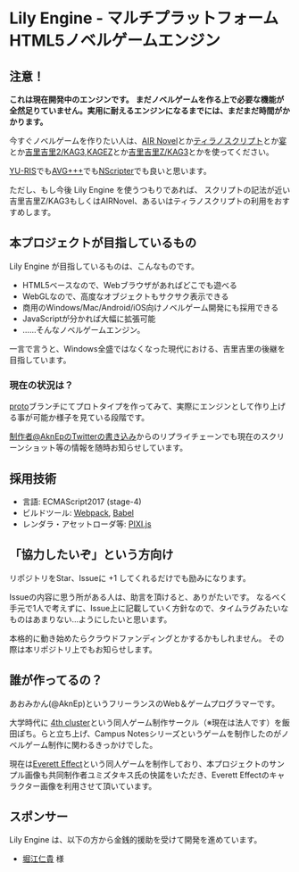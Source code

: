 # Lily Engine - マルチプラットフォームHTML5ノベルゲームエンジン

## 注意！

__これは現在開発中のエンジンです。__
__まだノベルゲームを作る上で必要な機能が全然足りていません。実用に耐えるエンジンになるまでには、まだまだ時間がかかります。__

今すぐノベルゲームを作りたい人は、[AIR Novel](http://famibee.web.fc2.com/intro/home.htm)とか[ティラノスクリプト](http://tyrano.jp/)とか[宴](http://madnesslabo.net/utage/)とか[吉里吉里2/KAG3](http://kikyou.info/tvp/),[KAGEZ](http://kasekey.blog101.fc2.com/blog-entry-190.html)とか[吉里吉里Z/KAG3](https://krkrz.github.io/)とかを使ってください。

[YU-RIS](http://yu-ris.net/)でも[AVG+++](http://www.yox-project.com/jp/adv_ppp/)でも[NScripter](http://www.nscripter.com/)でも良いと思います。

ただし、もし今後 Lily Engine を使うつもりであれば、
スクリプトの記法が近い吉里吉里Z/KAG3もしくはAIRNovel、あるいはティラノスクリプトの利用をおすすめします。

## 本プロジェクトが目指しているもの

Lily Engine が目指しているものは、こんなものです。

- HTML5ベースなので、Webブラウザがあればどこでも遊べる
- WebGLなので、高度なオブジェクトもサクサク表示できる
- 商用のWindows/Mac/Android/iOS向けノベルゲーム開発にも採用できる
- JavaScriptが分かれば大幅に拡張可能
- ……そんなノベルゲームエンジン。

一言で言うと、Windows全盛ではなくなった現代における、吉里吉里の後継を目指しています。

### 現在の状況は？

[proto](https://github.com/AknEp/lily/tree/proto)ブランチにてプロトタイプを作ってみて、実際にエンジンとして作り上げる事が可能か様子を見ている段階です。

[制作者@AknEpのTwitterの書き込み](https://twitter.com/AknEp/status/860840365443629056)からのリプライチェーンでも現在のスクリーンショット等の情報を随時お知らせしています。

## 採用技術

- 言語: ECMAScript2017 (stage-4)
- ビルドツール: [Webpack](https://webpack.github.io/), [Babel](https://babeljs.io/)
- レンダラ・アセットローダ等: [PIXI.js](http://www.pixijs.com/)

## 「協力したいぞ」という方向け

リポジトリをStar、Issueに +1 してくれるだけでも励みになります。

Issueの内容に思う所がある人は、助言を頂けると、ありがたいです。
なるべく手元で1人で考えずに、Issue上に記載していく方針なので、タイムラグみたいなものはあまりない…ようにしたいと思います。

本格的に動き始めたらクラウドファンディングとかするかもしれません。 その際は本リポジトリ上でもお知らせします。

## 誰が作ってるの？

あおみかん(@AknEp)というフリーランスのWeb＆ゲームプログラマーです。

大学時代に [4th cluster](http://4th-cluster.com/)という同人ゲーム制作サークル（※現在は法人です）を飯田ぽち。らと立ち上げ、Campus Notesシリーズというゲームを制作したのがノベルゲーム制作に関わるきっかけでした。

現在は[Everett Effect](http://everett-effect.com/)という同人ゲームを制作しており、本プロジェクトのサンプル画像も共同制作者ユミズタキス氏の快諾をいただき、Everett Effectのキャラクター画像を利用させて頂いています。

## スポンサー

Lily Engine は、以下の方から金銭的援助を受けて開発を進めています。

- [堀江仁貴](https://y6.org) 様
